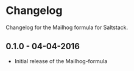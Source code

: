 # Changelog
Changelog for the Mailhog formula for Saltstack.

## 0.1.0 - 04-04-2016
- Initial release of the Mailhog-formula